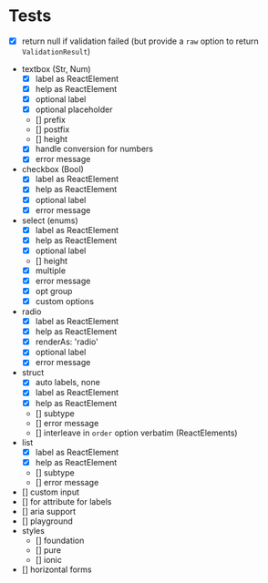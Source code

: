 # Tests

- [x] return null if validation failed (but provide a `raw` option to return `ValidationResult`)
- textbox (Str, Num)
  - [x] label as ReactElement
  - [x] help as ReactElement
  - [x] optional label
  - [x] optional placeholder
  - [] prefix
  - [] postfix
  - [] height
  - [x] handle conversion for numbers
  - [x] error message
- checkbox (Bool)
  - [x] label as ReactElement
  - [x] help as ReactElement
  - [x] optional label
  - [x] error message
- select (enums)
  - [x] label as ReactElement
  - [x] help as ReactElement
  - [x] optional label
  - [] height
  - [x] multiple
  - [x] error message
  - [x] opt group
  - [x] custom options
- radio
  - [x] label as ReactElement
  - [x] help as ReactElement
  - [x] renderAs: 'radio'
  - [x] optional label
  - [x] error message
- struct
  - [x] auto labels, none
  - [x] label as ReactElement
  - [x] help as ReactElement
  - [] subtype
  - [] error message
  - [] interleave in `order` option verbatim (ReactElements)
- list
  - [x] label as ReactElement
  - [x] help as ReactElement
  - [] subtype
  - [] error message
- [] custom input
- [] for attribute for labels
- [] aria support
- [] playground
- styles
  - [] foundation
  - [] pure
  - [] ionic
- [] horizontal forms

